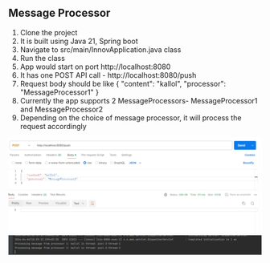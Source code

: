 ## Message Processor

1. Clone the project
2. It is built using Java 21, Spring boot
3. Navigate to src/main/InnovApplication.java class
4. Run the class
5. App would start on port http://localhost:8080
6. It has one POST API call   - http://localhost:8080/push
7. Request body should be like {
    "content": "kallol",
    "processor": "MessageProcessor1"
}
8. Currently the app supports 2 MessageProcessors- MessageProcessor1 and MessageProcessor2
9. Depending on the choice of message processor, it will process the request accordingly

![img_1.png](src%2Fmain%2Fresources%2Fstatic%2Fimg_1.png)
![img.png](src%2Fmain%2Fresources%2Fstatic%2Fimg.png)
